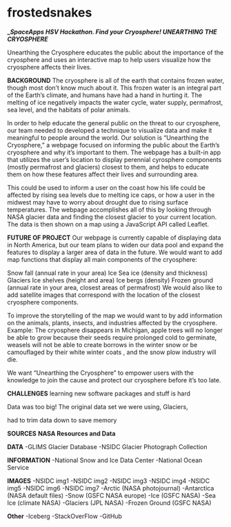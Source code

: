# frostedsnakes
**__SpaceApps HSV Hackathon. Find your Cryosphere!
UNEARTHING THE CRYOSPHERE_**

Unearthing the Cryosphere educates the public about the importance of the cryosphere and uses an interactive map to help users    visualize how the cryosphere affects their lives.

**__BACKGROUND__**
The cryosphere is all of the earth that contains frozen water, though most don’t know much about it. This frozen water is an integral part of the Earth’s climate, and humans have had a hand in hurting it. The melting of ice negatively impacts the water cycle, water supply, permafrost, sea level, and the habitats of polar animals.

In order to help educate the general public on the threat to our cryosphere, our team needed to developed a technique to visualize data and make it meaningful to people around the world. Our solution is “Unearthing the Cryosphere,” a webpage focused on informing the public about the Earth’s cryosphere and why it’s important to them. The webpage has a built-in app that utilizes the user’s location to display perennial cyrosphere components (mostly permafrost and glaciers) closest to them, and helps to educate them on how these features affect their lives and surrounding area.

This could be used to inform a user on the coast how his life could be affected by rising sea levels due to melting ice caps, or how a user in the midwest may have to worry about drought due to rising surface temperatures. The webpage accomplishes all of this by looking through NASA glacier data and finding the closest glacier to your current location. The data is then shown on a map using a JavaScript API called Leaflet.

**__FUTURE OF PROJECT__**
Our webpage is currently capable of displaying data in North America, but our team plans to widen our data pool and expand the features to display a larger area of data in the future. We would want to add map functions that display all main components of the cryosphere:

Snow fall (annual rate in your area)
Ice
Sea ice (density and thickness)
Glaciers
Ice shelves (height and area)
Ice bergs (density)
Frozen ground (annual rate in your area, closest areas of permafrost)
We would also like to add satellite images that correspond with the location of the closest cryosphere components.

To improve the storytelling of the map we would want to by add information on the animals, plants, insects, and industries affected by the cryosphere. Example: The cryosphere disappears in Michigan, apple trees will no longer be able to grow because their seeds require prolonged cold to germinate, weasels will not be able to create borrows in the winter snow or be camouflaged by their white winter coats , and the snow plow industry will die.

We want “Unearthing the Cryosphere” to empower users with the knowledge to join the cause and protect our cryosphere before it’s too late.

**__CHALLENGES__**
learning new software packages and stuff is hard

Data was too big! The original data set we were using, Glaciers,

had to trim data down to save memory

**__SOURCES__**
**NASA Resources and Data**

**DATA**
-GLIMS Glacier Database
-NSIDC Glacier Photograph Collection

**INFORMATION**
-National Snow and Ice Data Center
-National Ocean Service

**IMAGES**
-NSIDC img1
-NSIDC img2
-NSIDC img3
-NSIDC img4
-NSIDC img5
-NSIDC img6
-NSIDC img7
-Arctic (NASA photojournal)
-Antarctica (NASA default files)
-Snow (GSFC NASA europe)
-Ice (GSFC NASA)
-Sea Ice (climate NASA)
-Glaciers (JPL NASA)
-Frozen Ground (GSFC NASA)

**Other**
-Iceberg
-StackOverFlow
-GitHub

